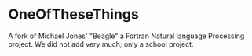 # OneOfTheseThings
A fork of Michael Jones' "Beagle" a Fortran Natural language Processing project. We did not add very much; only a school project.
